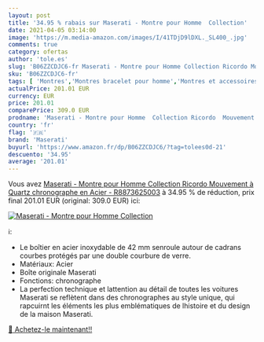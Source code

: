 ```yaml
---
layout: post
title: '34.95 % rabais sur Maserati - Montre pour Homme  Collection'
date: 2021-04-05 03:14:00
image: 'https://m.media-amazon.com/images/I/41TDjD9lDXL._SL400_.jpg'
comments: true
category: ofertas
author: 'tole.es'
slug: 'B06ZZCDJC6-fr Maserati - Montre pour Homme Collection Ricordo Mouvement...'
sku: 'B06ZZCDJC6-fr'
tags: [ 'Montres','Montres bracelet pour homme','Montres et accessoires','Montres homme','maserati', ]
actualPrice: 201.01 EUR
currency: EUR
price: 201.01
comparePrice: 309.0 EUR
prodname: 'Maserati - Montre pour Homme  Collection Ricordo  Mouvement à Quartz  chronographe  en Acier - R8873625003'
country: 'fr'
flag: '🇫🇷'
brand: 'Maserati'
buyurl: 'https://www.amazon.fr/dp/B06ZZCDJC6/?tag=tolees0d-21'
descuento: '34.95'
average: '201.01'
---
```


Vous avez [Maserati - Montre pour Homme  Collection Ricordo  Mouvement à Quartz  chronographe  en Acier - R8873625003](https://www.amazon.fr/dp/B06ZZCDJC6/?tag=tolees0d-21)  à  34.95 % de réduction, prix final  201.01 EUR (original: 309.0 EUR) ici:

[![Maserati - Montre pour Homme  Collection](https://m.media-amazon.com/images/I/41TDjD9lDXL._SL400_.jpg)](https://www.amazon.fr/dp/B06ZZCDJC6/?tag=tolees0d-21)

ℹ️:

- Le boîtier en acier inoxydable de 42 mm senroule autour de cadrans courbes protégés par une double courbure de verre.
- Matériaux: Acier
- Boîte originale Maserati
- Fonctions: chronographe
- La perfection technique et lattention au détail de toutes les voitures Maserati se reflètent dans des chronographes au style unique, qui rapcuirnt les éléments les plus emblématiques de lhistoire et du design de la maison Maserati.

[🛒 Achetez-le maintenant!!](https://www.amazon.fr/dp/B06ZZCDJC6/?tag=tolees0d-21)
